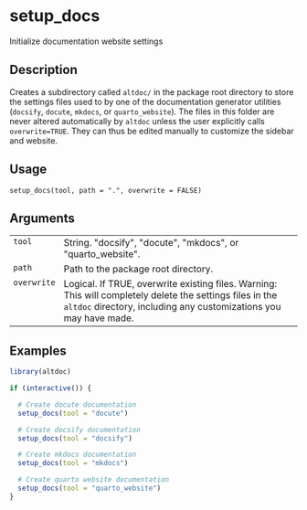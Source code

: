 
# setup_docs

Initialize documentation website settings

## Description

Creates a subdirectory called
<code style="white-space: pre;">⁠altdoc/⁠</code> in the package root
directory to store the settings files used to by one of the
documentation generator utilities (<code>docsify</code>,
<code>docute</code>, <code>mkdocs</code>, or
<code>quarto_website</code>). The files in this folder are never altered
automatically by <code>altdoc</code> unless the user explicitly calls
<code>overwrite=TRUE</code>. They can thus be edited manually to
customize the sidebar and website.

## Usage

<pre><code class='language-R'>setup_docs(tool, path = ".", overwrite = FALSE)
</code></pre>

## Arguments

<table>
<tr style="vertical-align: top;">
<td style="white-space: nowrap; font-family: monospace; vertical-align: top">
<code>tool</code>
</td>
<td>
String. "docsify", "docute", "mkdocs", or "quarto_website".
</td>
</tr>
<tr style="vertical-align: top;">
<td style="white-space: nowrap; font-family: monospace; vertical-align: top">
<code>path</code>
</td>
<td>
Path to the package root directory.
</td>
</tr>
<tr style="vertical-align: top;">
<td style="white-space: nowrap; font-family: monospace; vertical-align: top">
<code>overwrite</code>
</td>
<td>
Logical. If TRUE, overwrite existing files. Warning: This will
completely delete the settings files in the <code>altdoc</code>
directory, including any customizations you may have made.
</td>
</tr>
</table>

## Examples

``` r
library(altdoc)

if (interactive()) {

  # Create docute documentation
  setup_docs(tool = "docute")

  # Create docsify documentation
  setup_docs(tool = "docsify")

  # Create mkdocs documentation
  setup_docs(tool = "mkdocs")

  # Create quarto website documentation
  setup_docs(tool = "quarto_website")
}
```
